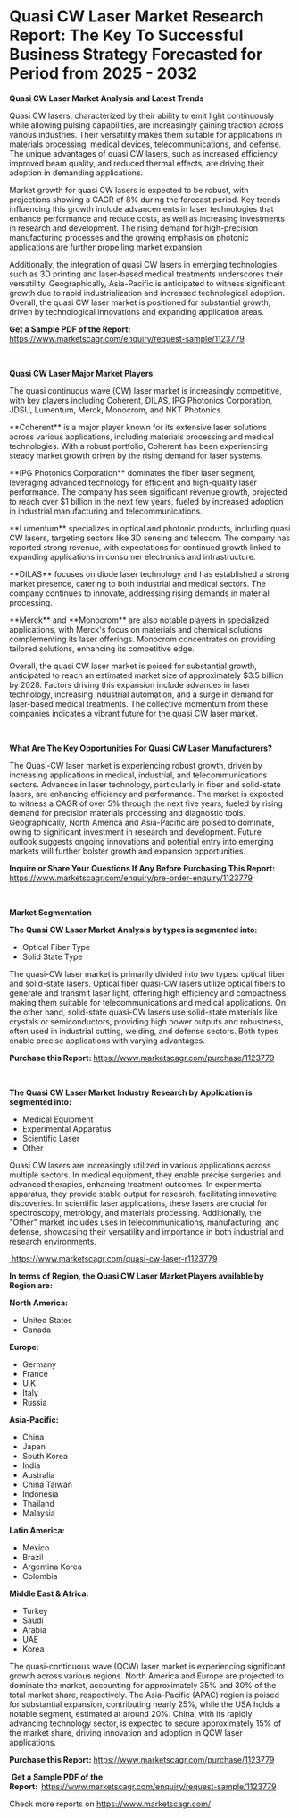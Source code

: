 <p><h1>Quasi CW Laser Market Research Report: The Key To Successful Business Strategy Forecasted for Period from 2025 - 2032</h1></p><p><strong>Quasi CW Laser Market Analysis and Latest Trends</strong></p>
<p><p>Quasi CW lasers, characterized by their ability to emit light continuously while allowing pulsing capabilities, are increasingly gaining traction across various industries. Their versatility makes them suitable for applications in materials processing, medical devices, telecommunications, and defense. The unique advantages of quasi CW lasers, such as increased efficiency, improved beam quality, and reduced thermal effects, are driving their adoption in demanding applications.</p><p>Market growth for quasi CW lasers is expected to be robust, with projections showing a CAGR of 8% during the forecast period. Key trends influencing this growth include advancements in laser technologies that enhance performance and reduce costs, as well as increasing investments in research and development. The rising demand for high-precision manufacturing processes and the growing emphasis on photonic applications are further propelling market expansion.</p><p>Additionally, the integration of quasi CW lasers in emerging technologies such as 3D printing and laser-based medical treatments underscores their versatility. Geographically, Asia-Pacific is anticipated to witness significant growth due to rapid industrialization and increased technological adoption. Overall, the quasi CW laser market is positioned for substantial growth, driven by technological innovations and expanding application areas.</p></p>
<p><strong>Get a Sample PDF of the Report:&nbsp;</strong> <a href="https://www.marketscagr.com/enquiry/request-sample/1123779?utm_campaign=3271&utm_medium=2&utm_source=Github&utm_content=ia&utm_term=09042025&utm_id=quasi-cw-laser">https://www.marketscagr.com/enquiry/request-sample/1123779</a></p>
<p>&nbsp;</p>
<p><strong>Quasi CW Laser Major Market Players</strong></p>
<p><p>The quasi continuous wave (CW) laser market is increasingly competitive, with key players including Coherent, DILAS, IPG Photonics Corporation, JDSU, Lumentum, Merck, Monocrom, and NKT Photonics. </p><p>**Coherent** is a major player known for its extensive laser solutions across various applications, including materials processing and medical technologies. With a robust portfolio, Coherent has been experiencing steady market growth driven by the rising demand for laser systems.</p><p>**IPG Photonics Corporation** dominates the fiber laser segment, leveraging advanced technology for efficient and high-quality laser performance. The company has seen significant revenue growth, projected to reach over $1 billion in the next few years, fueled by increased adoption in industrial manufacturing and telecommunications.</p><p>**Lumentum** specializes in optical and photonic products, including quasi CW lasers, targeting sectors like 3D sensing and telecom. The company has reported strong revenue, with expectations for continued growth linked to expanding applications in consumer electronics and infrastructure.</p><p>**DILAS** focuses on diode laser technology and has established a strong market presence, catering to both industrial and medical sectors. The company continues to innovate, addressing rising demands in material processing.</p><p>**Merck** and **Monocrom** are also notable players in specialized applications, with Merck's focus on materials and chemical solutions complementing its laser offerings. Monocrom concentrates on providing tailored solutions, enhancing its competitive edge.</p><p>Overall, the quasi CW laser market is poised for substantial growth, anticipated to reach an estimated market size of approximately $3.5 billion by 2028. Factors driving this expansion include advances in laser technology, increasing industrial automation, and a surge in demand for laser-based medical treatments. The collective momentum from these companies indicates a vibrant future for the quasi CW laser market.</p></p>
<p>&nbsp;</p>
<p><strong>What Are The Key Opportunities For Quasi CW Laser Manufacturers?</strong></p>
<p><p>The Quasi-CW laser market is experiencing robust growth, driven by increasing applications in medical, industrial, and telecommunications sectors. Advances in laser technology, particularly in fiber and solid-state lasers, are enhancing efficiency and performance. The market is expected to witness a CAGR of over 5% through the next five years, fueled by rising demand for precision materials processing and diagnostic tools. Geographically, North America and Asia-Pacific are poised to dominate, owing to significant investment in research and development. Future outlook suggests ongoing innovations and potential entry into emerging markets will further bolster growth and expansion opportunities.</p></p>
<p><strong>Inquire or Share Your Questions If Any Before Purchasing This Report:</strong> <a href="https://www.marketscagr.com/enquiry/pre-order-enquiry/1123779?utm_campaign=3271&utm_medium=2&utm_source=Github&utm_content=ia&utm_term=09042025&utm_id=quasi-cw-laser">https://www.marketscagr.com/enquiry/pre-order-enquiry/1123779</a></p>
<p>&nbsp;</p>
<p><strong>Market Segmentation</strong></p>
<p><strong>The Quasi CW Laser Market Analysis by types is segmented into:</strong></p>
<p><ul><li>Optical Fiber Type</li><li>Solid State Type</li></ul></p>
<p><p>The quasi-CW laser market is primarily divided into two types: optical fiber and solid-state lasers. Optical fiber quasi-CW lasers utilize optical fibers to generate and transmit laser light, offering high efficiency and compactness, making them suitable for telecommunications and medical applications. On the other hand, solid-state quasi-CW lasers use solid-state materials like crystals or semiconductors, providing high power outputs and robustness, often used in industrial cutting, welding, and defense sectors. Both types enable precise applications with varying advantages.</p></p>
<p><strong>Purchase this Report:&nbsp;</strong><a href="https://www.marketscagr.com/purchase/1123779?utm_campaign=3271&utm_medium=2&utm_source=Github&utm_content=ia&utm_term=09042025&utm_id=quasi-cw-laser">https://www.marketscagr.com/purchase/1123779</a></p>
<p>&nbsp;</p>
<p><strong>The Quasi CW Laser Market Industry Research by Application is segmented into:</strong></p>
<p><ul><li>Medical Equipment</li><li>Experimental Apparatus</li><li>Scientific Laser</li><li>Other</li></ul></p>
<p><p>Quasi CW lasers are increasingly utilized in various applications across multiple sectors. In medical equipment, they enable precise surgeries and advanced therapies, enhancing treatment outcomes. In experimental apparatus, they provide stable output for research, facilitating innovative discoveries. In scientific laser applications, these lasers are crucial for spectroscopy, metrology, and materials processing. Additionally, the "Other" market includes uses in telecommunications, manufacturing, and defense, showcasing their versatility and importance in both industrial and research environments.</p></p>
<p><a href="https://www.marketscagr.com/quasi-cw-laser-r1123779?utm_campaign=3271&utm_medium=2&utm_source=Github&utm_content=ia&utm_term=09042025&utm_id=quasi-cw-laser">&nbsp;https://www.marketscagr.com/quasi-cw-laser-r1123779</a></p>
<p><strong>In terms of Region, the Quasi CW Laser Market Players available by Region are:</strong></p>
<p>
    <p> <strong> North America: </strong>
        <ul>
            <li>United States</li>
            <li>Canada</li>
        </ul>
        </p> 
    <p> <strong> Europe: </strong>
        <ul>
            <li>Germany</li>
            <li>France</li>
            <li>U.K.</li>
            <li>Italy</li>
            <li>Russia</li>
        </ul>
        </p> 
    <p> <strong> Asia-Pacific: </strong>
        <ul>
            <li>China</li>
            <li>Japan</li>
            <li>South Korea</li>
            <li>India</li>
            <li>Australia</li>
            <li>China Taiwan</li>
            <li>Indonesia</li>
            <li>Thailand</li>
            <li>Malaysia</li>
        </ul>
        </p> 
    <p> <strong> Latin America: </strong>
        <ul>
            <li>Mexico</li>
            <li>Brazil</li>
            <li>Argentina Korea</li>
            <li>Colombia</li>
        </ul>
        </p> 
    <p> <strong> Middle East & Africa: </strong>
        <ul>
            <li>Turkey</li>
            <li>Saudi</li>
            <li>Arabia</li>
            <li>UAE</li>
            <li>Korea</li>
        </ul>
    </p>
    </p>
<p><p>The quasi-continuous wave (QCW) laser market is experiencing significant growth across various regions. North America and Europe are projected to dominate the market, accounting for approximately 35% and 30% of the total market share, respectively. The Asia-Pacific (APAC) region is poised for substantial expansion, contributing nearly 25%, while the USA holds a notable segment, estimated at around 20%. China, with its rapidly advancing technology sector, is expected to secure approximately 15% of the market share, driving innovation and adoption in QCW laser applications.</p></p>
<p><strong>Purchase this Report: </strong><a href="https://www.marketscagr.com/purchase/1123779?utm_campaign=3271&utm_medium=2&utm_source=Github&utm_content=ia&utm_term=09042025&utm_id=quasi-cw-laser">https://www.marketscagr.com/purchase/1123779</a></p>
<p>&nbsp;<strong>Get a Sample PDF of the Report:&nbsp;&nbsp;</strong><a href="https://www.marketscagr.com/enquiry/request-sample/1123779?utm_campaign=3271&utm_medium=2&utm_source=Github&utm_content=ia&utm_term=09042025&utm_id=quasi-cw-laser">https://www.marketscagr.com/enquiry/request-sample/1123779</a></p>
<p><strong></strong></p>
<p>Check more reports on <a href="https://www.marketscagr.com/?utm_campaign=3271&utm_medium=2&utm_source=Github&utm_content=ia&utm_term=09042025&utm_id=quasi-cw-laser">https://www.marketscagr.com/</a></p>